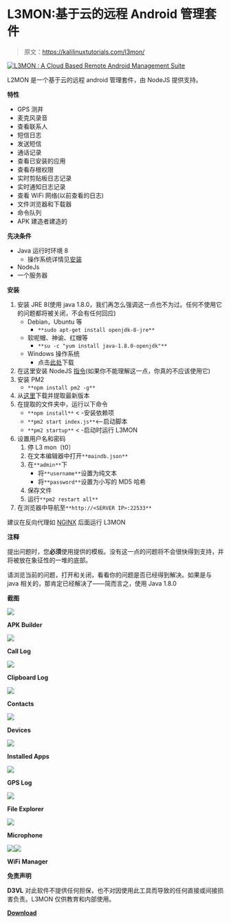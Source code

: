 # L3MON:基于云的远程 Android 管理套件

> 原文：<https://kalilinuxtutorials.com/l3mon/>

[![L3MON : A Cloud Based Remote Android Management Suite](img//dd06572403586d899bf6a81c8f4025a7.png "L3MON : A Cloud Based Remote Android Management Suite")](https://1.bp.blogspot.com/-LCt24_Ip1Fs/Xxs3H9d9TtI/AAAAAAAAHB8/Nvq8Mr5yjsYB77b56YoaTbJf-ZlG-3iHgCLcBGAsYHQ/s1600/L3MON%25281%2529.png)

L2MON 是一个基于云的远程 android 管理套件，由 NodeJS 提供支持。

**特性**

*   GPS 测井
*   麦克风录音
*   查看联系人
*   短信日志
*   发送短信
*   通话记录
*   查看已安装的应用
*   查看存根权限
*   实时剪贴板日志记录
*   实时通知日志记录
*   查看 WiFi 网络(以前查看的日志)
*   文件浏览器和下载器
*   命令队列
*   APK 建造者建造的

**先决条件**

*   Java 运行时环境 8
    *   操作系统详情见[安装](https://github.com/D3VL/L3MON#Installation)
*   NodeJs
*   一个服务器

**安装**

1.  安装 JRE 8(使用 java 1.8.0，我们再怎么强调这一点也不为过。任何不使用它的问题都将被关闭，不会有任何回应)
    *   Debian，Ubuntu 等
        *   `**sudo apt-get install openjdk-8-jre**`
    *   软呢帽、神谕、红帽等
        *   `**su -c "yum install java-1.8.0-openjdk"**`
    *   Windows 操作系统
        *   点击[此处](https://www.oracle.com/technetwork/java/javase/downloads/jre8-downloads-2133155.html)下载
2.  在这里安装 NodeJS [指令](https://nodejs.org/en/download/package-manager/)(如果你不能理解这一点，你真的不应该使用它)
3.  安装 PM2
    *   `**npm install pm2 -g**`
4.  从[这里](https://github.com/D3VL/L3MON/releases/)下载并提取最新版本
5.  在提取的文件夹中，运行以下命令
    *   `**npm install**` < -安装依赖项
    *   `**pm2 start index.js**`<–启动脚本
    *   `**pm2 startup**` < -启动时运行 L3MON
6.  设置用户名和密码
    1.  停 L3 mon〔t0〕
    2.  在文本编辑器中打开`**maindb.json**`
    3.  在`**admin**`下
        *   将`**username**`设置为纯文本
        *   将`**password**`设置为小写的 MD5 哈希
    4.  保存文件
    5.  运行`**pm2 restart all**`
7.  在浏览器中导航至`**http://<SERVER IP>:22533**`

建议在反向代理如 [NGINX](https://www.nginx.com/resources/wiki/start/topics/tutorials/install/) 后面运行 L3MON

**注释**

提出问题时，您**必须**使用提供的模板。没有这一点的问题将不会很快得到支持，并将被放在象征性的一堆的底部。

请浏览当前的问题，打开和关闭，看看你的问题是否已经得到解决。如果是与 java 相关的，那肯定已经解决了——简而言之，使用 Java 1.8.0

**截图**

![](img//978e3b5846d0f15149496db3635ce899.png)

**APK Builder**

![](img//fe4b6e0b5491eccfad4d0b77089a8c6e.png)

**Call Log**

![](img//f13a73a4be3c9df9e68c20c361b0cb1b.png)

**Clipboard Log**

![](img//082dc134e6b08124f4c716237b47634c.png)

**Contacts**

![](img//3c3f7079f1667ae2af60ff242fe6a034.png)

**Devices**

![](img//3fba7505211b778b117cc6c5a108c12d.png)

**Installed Apps**

![](img//71a205f0817f3d7ec144c0616cd39880.png)

**GPS Log**

![](img//8d26d9bddb9ee338d64bd2d52030f1a7.png)

**File Explorer**

![](img//d215bc4bb266da349922bff6afccbe17.png)

**Microphone**

![](img//0164fecbc71271294e72f68303d12eb8.png)![](img//ea40a3885665a7095184f347ead1d084.png)

**WiFi Manager**

**免责声明**

**D3VL** 对此软件不提供任何担保，也不对因使用此工具而导致的任何直接或间接损害负责。L3MON 仅供教育和内部使用。

[**Download**](https://github.com/D3VL/L3MON#features)